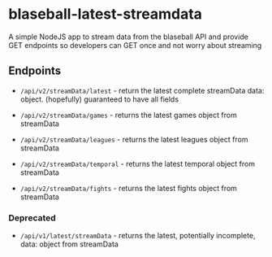 # blaseball-latest-streamdata

A simple NodeJS app to stream data from the blaseball API and provide GET endpoints so developers can GET once and not worry about streaming

## Endpoints

- `/api/v2/streamData/latest` - return the latest complete streamData data: object. (hopefully) guaranteed to have all fields

- `/api/v2/streamData/games` - returns the latest games object from streamData

- `/api/v2/streamData/leagues` - returns the latest leagues object from streamData

- `/api/v2/streamData/temporal` - returns the latest temporal object from streamData

- `/api/v2/streamData/fights` - returns the latest fights object from streamData

### Deprecated

- `/api/v1/latest/streamData` - returns the latest, potentially incomplete, data: object from streamData
